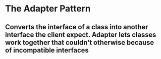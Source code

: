 ﻿# The Adapter Pattern
## Converts the interface of a class into another interface the client expect. Adapter lets classes work together that couldn't otherwise because of incompatible interfaces
